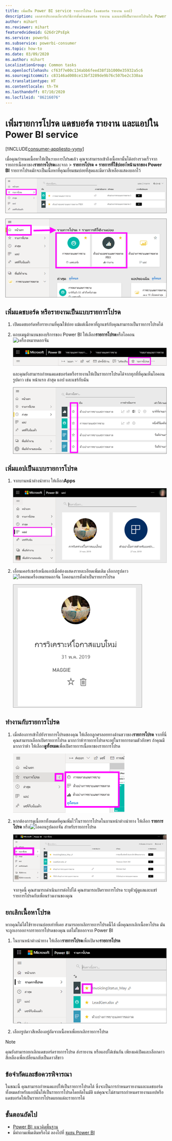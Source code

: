 ```yaml
---
title: เพิ่มเป็น Power BI service รายการโปรด (แดชบอร์ด รายงาน แอป)
description: เอกสารประกอบเกี่ยวกับวิธีการตั้งค่าแดชบอร์ด รายงาน และแอปที่เป็นรายการโปรดใน Power BI service
author: mihart
ms.reviewer: mihart
featuredvideoid: G26dr2PsEpk
ms.service: powerbi
ms.subservice: powerbi-consumer
ms.topic: how-to
ms.date: 03/09/2020
ms.author: mihart
LocalizationGroup: Common tasks
ms.openlocfilehash: cf63f7e00c134abb6feed38f1b1000e35932a5c6
ms.sourcegitcommit: c83146ad008ce13bf3289de9b76c507be2c330aa
ms.translationtype: HT
ms.contentlocale: th-TH
ms.lasthandoff: 07/10/2020
ms.locfileid: "86216076"
---
```

# <a name="favorite-dashboards-reports-and-apps-in-the-power-bi-service"></a>เพิ่มรายการโปรด แดชบอร์ด รายงาน และแอปใน Power BI service

[!INCLUDE[consumer-appliesto-yyny](../includes/consumer-appliesto-yyny.md)]

เมื่อคุณกำหนดเนื้อหาให้เป็น*รายการโปรด*แล้ว คุณจะสามารถเข้าถึงเนื้อหานั้นได้อย่างรวดเร็วจากรายการเนื้อหาของ**รายการโปรด**และจาก > **รายการโปรด + รายการที่ใช้บ่อย**ที่**่หน้าแรกของ Power BI** รายการโปรดมักจะเป็นเนื้อหาที่คุณเยี่ยมชมบ่อยที่สุดและมีดาวสีเหลืองแสดงบอกไว้

   ![ไอคอนรายการโปรด](./media/end-user-favorite/power-bi-favorite-nav.png)

   ![ไอคอนรายการโปรด + รายการที่ใช้งานบ่อย](./media/end-user-favorite/power-bi-home.png)

## <a name="add-a-dashboard-or-report-as-a-favorite"></a>เพิ่มแดชบอร์ด หรือรายงานเป็นแบบรายการโปรด

1. เปิดแดชบอร์ดหรือรายงานที่คุณใช้บ่อย แม้แต่เนื้อหาที่ถูกแชร์กับคุณสามารถเป็นรายการโปรดได้

2. แถบเมนูด้านบนของบริการของ Power BI ให้เลือก**รายการโปรด**หรือไอคอน![เครื่องหมายดอกจัน](./media/end-user-favorite/power-bi-favorite-icon.png)
   
   ![ไอคอนรายการโปรด](./media/end-user-favorite/power-bi-favorite.png)
   
   และคุณยังสามารถกำหนดแดชบอร์ดหรือรายงานให้เป็นรายการโปรดได้จากทุกที่ที่คุณเห็นไอคอนรูปดาว เช่น หน้าแรก ล่าสุด แอป และแชร์กับฉัน 
   
   ![แท็บแดชบอร์ด มีเครื่องหมายดาวสีเหลือง](./media/end-user-favorite/power-bi-recent.png)

## <a name="add-an-app-as-a-favorite"></a>เพิ่มแอปเป็นแบบรายการโปรด

1. จากบานหน้าต่างนำทาง ให้เลือก**Apps**

   ![แดชบอร์ด](./media/end-user-favorite/power-bi-app.png)

2. เลื่อนเคอร์เซอร์เหนือแอปเมื่อต้องแสดงรายละเอียดเพิ่มเติม เลือกกรูปดาว ![ไอคอนเครื่องหมายดอกจัน](./media/end-user-favorite/power-bi-favorite-icon.png) ไอคอนการตั้งค่าเป็นรายการโปรด
   
   ![เลื่อนไปเหนือแอป](./media/end-user-favorite/power-bi-hover-app.png)

## <a name="work-with-favorites"></a>ทำงานกับรายการโปรด
1. เมื่อต้องการเข้าไปยังรายการโปรดของคุณ ให้เลือกลูกศรลอยทางด้านขวาของ**รายการโปรด** จากที่นี่ คุณสามารถเลือกเปิดรายการโปรด มากกว่าห้ารายการโปรดจะอยู่ในรายการตามตัวอักษร ถ้าคุณมีมากกว่าห้า ให้เลือก**ดูทั้งหมด**เพื่อเปิดรายการเนื้อหาของรายการโปรด 
   
   ![เมนูลอยที่ชื่นชอบ](./media/end-user-favorite/power-bi-favorite-flyout.png)
2. หากต้องการดูเนื้อหาทั้งหมดที่คุณเพิ่มไว้ในรายการโปรดในบานหน้าต่างนำทาง ให้เลือก **รายการโปรด** หรือ![ไอคอนรูปดอกจัน](./media/end-user-favorite/power-bi-favorites-icon.png) สำหรับรายการโปรด 
   
    ![หน้าต่างรายการโปรด](./media/end-user-favorite/power-bi-fav-screen.png)
   
   จากจุดนี้ คุณสามารถดำเนินการต่อไปได้ คุณสามารถเปิดรายการโปรด ระบุตัวผู้ดูแลและแชร์รายการโปรดกับเพื่อนร่วมงานของคุณ

## <a name="unfavorite-content"></a>ยกเลิกเนื้อหาโปรด
หากคุณไม่ได้ใช้รายงานบ่อยเท่าที่เคย สามารถยกเลิกรายการโปรดนี้ได้ เมื่อคุณยกเลิกเนื้อหาโปรด มันจะถูกเอาออกจากรายการโปรดของคุณ แต่ไม่ใชออกจาก Power BI

1. ในบานหน้าต่างนำทาง ให้เลือก**รายการโปรด**เพื่อเปิดจอ**รายการโปรด**
   
   ![เพิ่มหน้าจอรายการโปรด](./media/end-user-favorite/power-bi-un-favorite.png)
2. เลือกรูปดาวสีเหลืองอยู่ถัดจากเนื้อหาเพื่อยกเลิกรายการโปรด

> [!NOTE]
> คุณยังสามารถยกเลิกแดชบอร์ดรายการโปรด ส่งรายงาน หรือแอปได้เช่นกัน เพียงแค่เปิดและเลือกดาวสีเหลืองเพื่อเปลี่ยนกลับเป็นดาวสีขาว 
> 
> 
## <a name="limitations-and-considerations"></a>ข้อจำกัดและข้อควรพิจารณา
ในขณะนี้ คุณสามารถกำหนดแอปให้เป็นรายการโปรดได้ ซึ่งจะเป็นการกำหนดรายงานและแดชบอร์ดทั้งหมดสำหรับแอปนั้นให้เป็นรายการโปรดโดยอัตโนมัติ แต่คุณจะไม่สามารถกำหนดรายงานแอปหรือแดชบอร์ดให้เป็นรายการโปรดแยกแต่ละรายการได้ 

## <a name="next-steps"></a>ขั้นตอนถัดไป
- [Power BI: แนวคิดพื้นฐาน](end-user-basic-concepts.md)
- มีคำถามเพิ่มเติมหรือไม่ ลองไปที่ [ชุมชน Power BI](https://community.powerbi.com/)


